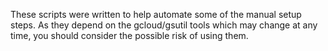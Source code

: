 These scripts were written to help automate some of the manual setup steps. As
they depend on the gcloud/gsutil tools which may change at any time, you should
consider the possible risk of using them.
